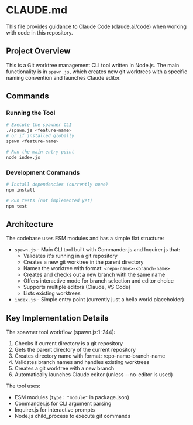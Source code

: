 # CLAUDE.md

This file provides guidance to Claude Code (claude.ai/code) when working with code in this repository.

## Project Overview

This is a Git worktree management CLI tool written in Node.js. The main functionality is in `spawn.js`, which creates new git worktrees with a specific naming convention and launches Claude editor.

## Commands

### Running the Tool
```bash
# Execute the spawner CLI
./spawn.js <feature-name>
# or if installed globally
spawn <feature-name>

# Run the main entry point
node index.js
```

### Development Commands
```bash
# Install dependencies (currently none)
npm install

# Run tests (not implemented yet)
npm test
```

## Architecture

The codebase uses ESM modules and has a simple flat structure:
- `spawn.js` - Main CLI tool built with Commander.js and Inquirer.js that:
  - Validates it's running in a git repository
  - Creates a new git worktree in the parent directory
  - Names the worktree with format: `<repo-name>-<branch-name>`
  - Creates and checks out a new branch with the same name
  - Offers interactive mode for branch selection and editor choice
  - Supports multiple editors (Claude, VS Code)
  - Lists existing worktrees
- `index.js` - Simple entry point (currently just a hello world placeholder)

## Key Implementation Details

The spawner tool workflow (spawn.js:1-244):
1. Checks if current directory is a git repository
2. Gets the parent directory of the current repository
3. Creates directory name with format: repo-name-branch-name
4. Validates branch names and handles existing worktrees
5. Creates a git worktree with a new branch
6. Automatically launches Claude editor (unless --no-editor is used)

The tool uses:
- ESM modules (`type: "module"` in package.json)
- Commander.js for CLI argument parsing
- Inquirer.js for interactive prompts
- Node.js child_process to execute git commands